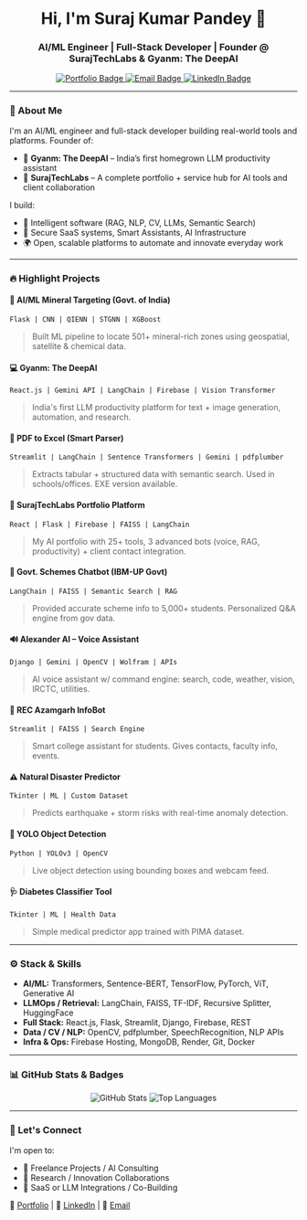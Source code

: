 <h1 align="center">Hi, I'm Suraj Kumar Pandey 👋</h1>
<h3 align="center">AI/ML Engineer | Full-Stack Developer | Founder @ SurajTechLabs & Gyanm: The DeepAI</h3>

<p align="center">
  <a href="https://suraj-portfolio.tech" target="_blank">
    <img src="https://img.shields.io/badge/Portfolio-SurajTechLabs-blue?style=for-the-badge&logo=react&animation=wave" alt="Portfolio Badge"/>
  </a>
  <a href="mailto:worldforensic@gmail.com" target="_blank">
    <img src="https://img.shields.io/badge/Email-worldforensic@gmail.com-red?style=for-the-badge&logo=gmail" alt="Email Badge"/>
  </a>
  <a href="https://www.linkedin.com/in/suraj-kumar-pandey-gyanmaifounder" target="_blank">
    <img src="https://img.shields.io/badge/LinkedIn-Suraj%20Pandey-blue?style=for-the-badge&logo=linkedin" alt="LinkedIn Badge"/>
  </a>
</p>

---

### 🚀 About Me
I'm an AI/ML engineer and full-stack developer building real-world tools and platforms. Founder of:
- 🔹 **Gyanm: The DeepAI** – India’s first homegrown LLM productivity assistant
- 🔹 **SurajTechLabs** – A complete portfolio + service hub for AI tools and client collaboration

I build:
- 🧠 Intelligent software (RAG, NLP, CV, LLMs, Semantic Search)
- 🔗 Secure SaaS systems, Smart Assistants, AI Infrastructure
- 🌍 Open, scalable platforms to automate and innovate everyday work

---

### 🔥 Highlight Projects

#### 🧠 AI/ML Mineral Targeting (Govt. of India)
`Flask | CNN | QIENN | STGNN | XGBoost`
> Built ML pipeline to locate 501+ mineral-rich zones using geospatial, satellite & chemical data.

#### 💻 Gyanm: The DeepAI
`React.js | Gemini API | LangChain | Firebase | Vision Transformer`
> India's first LLM productivity platform for text + image generation, automation, and research.

#### 📄 PDF to Excel (Smart Parser)
`Streamlit | LangChain | Sentence Transformers | Gemini | pdfplumber`
> Extracts tabular + structured data with semantic search. Used in schools/offices. EXE version available.

#### 🚀 SurajTechLabs Portfolio Platform
`React | Flask | Firebase | FAISS | LangChain`
> My AI portfolio with 25+ tools, 3 advanced bots (voice, RAG, productivity) + client contact integration.

#### 🔗 Govt. Schemes Chatbot (IBM-UP Govt)
`LangChain | FAISS | Semantic Search | RAG`
> Provided accurate scheme info to 5,000+ students. Personalized Q&A engine from gov data.

#### 🔊 Alexander AI – Voice Assistant
`Django | Gemini | OpenCV | Wolfram | APIs`
> AI voice assistant w/ command engine: search, code, weather, vision, IRCTC, utilities.

#### 🏫 REC Azamgarh InfoBot
`Streamlit | FAISS | Search Engine`
> Smart college assistant for students. Gives contacts, faculty info, events.

#### ⚠️ Natural Disaster Predictor
`Tkinter | ML | Custom Dataset`
> Predicts earthquake + storm risks with real-time anomaly detection.

#### 📸 YOLO Object Detection
`Python | YOLOv3 | OpenCV`
> Live object detection using bounding boxes and webcam feed.

#### 🩺 Diabetes Classifier Tool
`Tkinter | ML | Health Data`
> Simple medical predictor app trained with PIMA dataset.

---

### ⚙️ Stack & Skills
- **AI/ML:** Transformers, Sentence-BERT, TensorFlow, PyTorch, ViT, Generative AI
- **LLMOps / Retrieval:** LangChain, FAISS, TF-IDF, Recursive Splitter, HuggingFace
- **Full Stack:** React.js, Flask, Streamlit, Django, Firebase, REST
- **Data / CV / NLP:** OpenCV, pdfplumber, SpeechRecognition, NLP APIs
- **Infra & Ops:** Firebase Hosting, MongoDB, Render, Git, Docker

---

### 📊 GitHub Stats & Badges
<p align="center">
  <img src="https://github-readme-stats.vercel.app/api?username=surajpandey111&show_icons=true&theme=github_dark&hide_border=true" alt="GitHub Stats"/>
  <img src="https://github-readme-stats.vercel.app/api/top-langs/?username=surajpandey111&layout=compact&theme=github_dark&hide_border=true" alt="Top Languages"/>
</p>

---

### 🤝 Let's Connect
I'm open to:
- 💼 Freelance Projects / AI Consulting
- 🤝 Research / Innovation Collaborations
- 🔧 SaaS or LLM Integrations / Co-Building

🔗 [Portfolio](https://suraj-portfolio.tech) | 👤 [LinkedIn](https://www.linkedin.com/in/suraj-kumar-pandey-gyanmaifounder) | 📧 [Email](mailto:worldforensic@gmail.com)
